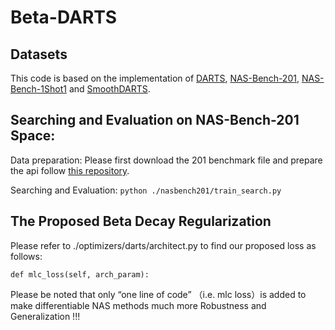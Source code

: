 # Beta-DARTS

## Datasets
This code is based on the implementation of [DARTS](https://github.com/quark0/darts), [NAS-Bench-201](https://github.com/D-X-Y/AutoDL-Projects), [NAS-Bench-1Shot1](https://github.com/automl/nasbench-1shot1) and [SmoothDARTS](https://github.com/xiangning-chen/SmoothDARTS).

## Searching and Evaluation on NAS-Bench-201 Space:
Data preparation: Please first download the 201 benchmark file and prepare the api follow [this repository](https://github.com/D-X-Y/AutoDL-Projects).

Searching and Evaluation: ```python ./nasbench201/train_search.py```

## The Proposed Beta Decay Regularization
Please refer to ./optimizers/darts/architect.py to find our proposed loss as follows:

```def mlc_loss(self, arch_param):```

Please be noted that only “one line of code” （i.e. mlc loss）is added to make differentiable NAS methods much more Robustness and Generalization !!!


